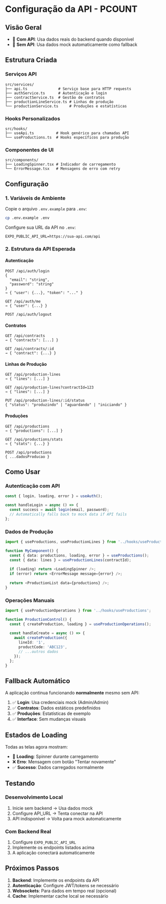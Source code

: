 # Configuração da API - PCOUNT

## Visão Geral


- 🔌 **Com API**: Usa dados reais do backend quando disponível
- 📱 **Sem API**: Usa dados mock automaticamente como fallback

## Estrutura Criada

### Serviços API
```
src/services/
├── api.ts              # Serviço base para HTTP requests
├── authService.ts      # Autenticação e login
├── contractService.ts  # Gestão de contratos  
├── productionLineService.ts # Linhas de produção
└── productionService.ts     # Produções e estatísticas
```

### Hooks Personalizados
```
src/hooks/
├── useApi.ts          # Hook genérico para chamadas API
└── useProductions.ts  # Hooks específicos para produção
```

### Componentes de UI
```
src/components/
├── LoadingSpinner.tsx # Indicador de carregamento
└── ErrorMessage.tsx   # Mensagens de erro com retry
```

## Configuração

### 1. Variáveis de Ambiente

Copie o arquivo `.env.example` para `.env`:

```bash
cp .env.example .env
```

Configure sua URL da API no `.env`:

```env
EXPO_PUBLIC_API_URL=https://sua-api.com/api
```

### 2. Estrutura da API Esperada

#### Autenticação
```
POST /api/auth/login
{
  "email": "string",
  "password": "string"
}
→ { "user": {...}, "token": "..." }

GET /api/auth/me
→ { "user": {...} }

POST /api/auth/logout
```

#### Contratos
```
GET /api/contracts
→ { "contracts": [...] }

GET /api/contracts/:id
→ { "contract": {...} }
```

#### Linhas de Produção
```
GET /api/production-lines
→ { "lines": [...] }

GET /api/production-lines?contractId=123
→ { "lines": [...] }

PUT /api/production-lines/:id/status
{ "status": "produzindo" | "aguardando" | "iniciando" }
```

#### Produções
```
GET /api/productions
→ { "productions": [...] }

GET /api/productions/stats
→ { "stats": {...} }

POST /api/productions
{ ...dadosProducao }
```

## Como Usar

### Autenticação com API
```typescript
const { login, loading, error } = useAuth();

const handleLogin = async () => {
  const success = await login(email, password);
  // Automatically falls back to mock data if API fails
};
```

### Dados de Produção
```typescript
import { useProductions, useProductionLines } from '../hooks/useProductions';

function MyComponent() {
  const { data: productions, loading, error } = useProductions();
  const { data: lines } = useProductionLines(contractId);
  
  if (loading) return <LoadingSpinner />;
  if (error) return <ErrorMessage message={error} />;
  
  return <ProductionList data={productions} />;
}
```

### Operações Manuais
```typescript
import { useProductionOperations } from '../hooks/useProductions';

function ProductionControl() {
  const { createProduction, loading } = useProductionOperations();
  
  const handleCreate = async () => {
    await createProduction({
      lineId: '1',
      productCode: 'ABC123',
      // ...outros dados
    });
  };
}
```

## Fallback Automático

A aplicação continua funcionando **normalmente** mesmo sem API:

1. ✅ **Login**: Usa credenciais mock (Admin/Admin)
2. ✅ **Contratos**: Dados estáticos predefinidos  
3. ✅ **Produções**: Estatísticas de exemplo
4. ✅ **Interface**: Sem mudanças visuais

## Estados de Loading

Todas as telas agora mostram:

- 🔄 **Loading**: Spinner durante carregamento
- ❌ **Erro**: Mensagem com botão "Tentar novamente"
- ✅ **Sucesso**: Dados carregados normalmente

## Testando

### Desenvolvimento Local
1. Inicie sem backend → Usa dados mock
2. Configure API_URL → Tenta conectar na API
3. API indisponível → Volta para mock automaticamente

### Com Backend Real
1. Configure `EXPO_PUBLIC_API_URL`
2. Implemente os endpoints listados acima
3. A aplicação conectará automaticamente

## Próximos Passos

1. **Backend**: Implemente os endpoints da API
2. **Autenticação**: Configure JWT/tokens se necessário
3. **Websockets**: Para dados em tempo real (opcional)
4. **Cache**: Implementar cache local se necessário